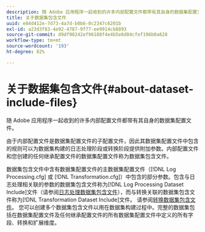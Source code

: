 ```yaml
---
description: 随 Adobe 应用程序一起收到的许多内部配置文件都带有其自身的数据集配置文件。
title: 关于数据集包含文件
uuid: e04d412e-7d73-4a7d-b0b6-0c2347c6201b
exl-id: a23d3f83-4e92-4787-9f77-ee9914cb8893
source-git-commit: d9df90242ef96188f4e4b5e6d04cfef196b0a628
workflow-type: tm+mt
source-wordcount: '193'
ht-degree: 82%

---
```


# 关于数据集包含文件{#about-dataset-include-files}

随 Adobe 应用程序一起收到的许多内部配置文件都带有其自身的数据集配置文件。

由于内部配置文件是数据集配置文件的子配置文件，因此其数据集配置文件中包含的规则可以为数据集构建的日志处理阶段或转换阶段提供附加参数。内部配置文件和您创建的任何继承配置文件的数据集配置文件称为数据集包含文件。

数据集包含文件中含有数据集配置文件的主数据集配置文件（[!DNL Log Processing.cfg] 或 [!DNL Transformation.cfg]）中包含的部分参数。包含与日志处理相关联的参数的数据集包含文件称为[!DNL Log Processing Dataset Include]文件（请参阅[日志处理数据集包含文件](../../../home/c-dataset-const-proc/c-dataset-inc-files/c-types-dataset-inc-files/c-log-proc-dataset-inc-files/c-log-proc-dataset-inc-files.md#concept-999475a22519432e98844622ca95b6ab)），而与转换关联的数据集包含文件称为[!DNL Transformation Dataset Include]文件。 请参阅[转换数据集包含文件](../../../home/c-dataset-const-proc/c-dataset-inc-files/c-types-dataset-inc-files/c-trans-dataset-inc-files.md#concept-c64aa78ed9ce40b8a0f4932c82ff5ace)。 您可以创建多个数据集包含文件以用在数据集构建过程中。完整的数据集包括在数据集配置文件及任何继承配置文件的所有数据集配置文件中定义的所有字段、转换和扩展维度。

